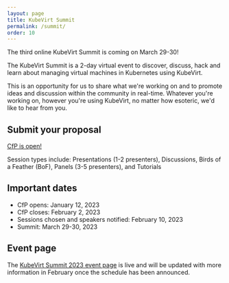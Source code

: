 ```yaml
---
layout: page
title: KubeVirt Summit
permalink: /summit/
order: 10
---
```


The third online KubeVirt Summit is coming on March 29-30!

The KubeVirt Summit is a 2-day virtual event to discover,
discuss, hack and learn about managing virtual machines in Kubernetes using
KubeVirt.

This is an opportunity for us to share what we're working on and to promote ideas 
and discussion within the community in real-time. Whatever you're working on,
however you're using KubeVirt, no matter how esoteric, we'd like to hear
from you.

## Submit your proposal

[CfP is open!](https://forms.gle/jsctRwyGR4MUcXst6) 

Session types include: Presentations (1-2 presenters), Discussions,
Birds of a Feather (BoF), Panels (3-5 presenters), and Tutorials
	
## Important dates

* CfP opens: January 12, 2023
* CfP closes: February 2, 2023
* Sessions chosen and speakers notified: February 10, 2023
* Summit: March 29-30, 2023

## Event page

The [KubeVirt Summit 2023 event page](https://community.cncf.io/events/details/cncf-kubevirt-community-presents-kubevirt-summit-2023/)
is live and will be updated with more information in February once the schedule has been announced.
